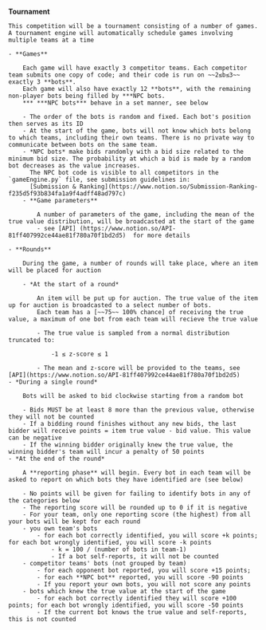 **Tournament**

    This competition will be a tournament consisting of a number of games. A tournament engine will automatically schedule games involving multiple teams at a time

    - **Games**

        Each game will have exactly 3 competitor teams. Each competitor team submits one copy of code; and their code is run on ~~2≤b≤3~~ exactly 3 **bots**.
        Each game will also have exactly 12 **bots**, with the remaining non-player bots being filled by ***NPC bots.
        *** ***NPC bots*** behave in a set manner, see below

        - The order of the bots is random and fixed. Each bot's position then serves as its ID
        - At the start of the game, bots will not know which bots belong to which teams, including their own teams. There is no private way to communicate between bots on the same team.
        - *NPC bots* make bids randomly with a bid size related to the minimum bid size. The probability at which a bid is made by a random bot decreases as the value increases. 
          The NPC bot code is visible to all competitors in the `gameEngine.py` file, see submission guidelines in:
          [Submission & Ranking](https://www.notion.so/Submission-Ranking-f235d5f93b834fa1a9f4adff48ad797c)
        - **Game parameters**

            A number of parameters of the game, including the mean of the true value distribution, will be broadcasted at the start of the game 
            - see [API] (https://www.notion.so/API-81ff407992ce44ae81f780a70f1bd2d5)  for more details

    - **Rounds**

        During the game, a number of rounds will take place, where an item will be placed for auction

        - *At the start of a round*

            An item will be put up for auction. The true value of the item up for auction is broadcasted to a select number of bots.
            Each team has a [~~75~~ 100% chance] of receiving the true value, a maximum of one bot from each team will recieve the true value

            - The true value is sampled from a normal distribution truncated to:

                -1 ≤ z-score ≤ 1

            - The mean and z-score will be provided to the teams, see [API](https://www.notion.so/API-81ff407992ce44ae81f780a70f1bd2d5)
    - *During a single round*

        Bots will be asked to bid clockwise starting from a random bot

        - Bids MUST be at least 8 more than the previous value, otherwise they will not be counted
        - If a bidding round finishes without any new bids, the last bidder will receive points = item true value - bid value. This value can be negative
        - If the winning bidder originally knew the true value, the winning bidder's team will incur a penalty of 50 points
    - *At the end of the round*

        A **reporting phase** will begin. Every bot in each team will be asked to report on which bots they have identified are (see below)

        - No points will be given for failing to identify bots in any of the categories below
        - The reporting score will be rounded up to 0 if it is negative
        - For your team, only one reporting score (the highest) from all your bots will be kept for each round
        - you own team's bots
            - for each bot correctly identified, you will score +k points; for each bot wrongly identified, you will score -k points
                - k = 100 / (number of bots in team-1)
                - If a bot self-reports, it will not be counted
        - competitor teams' bots (not grouped by team)
            - for each opponent bot reported, you will score +15 points;
            - for each **NPC bot** reported, you will score -90 points
            - If you report your own bots, you will not score any points
        - bots which knew the true value at the start of the game
            - for each bot correctly identified they will score +100 points; for each bot wrongly identified, you will score -50 points
            - If the current bot knows the true value and self-reports, this is not counted
